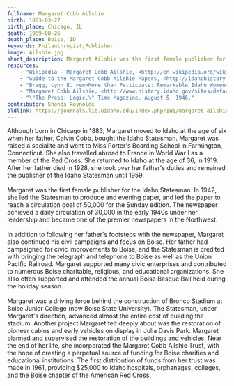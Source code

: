 ```yaml
---
fullname: Margaret Cobb Ailshie
birth: 1883-03-27
birth_place: Chicago, IL
death: 1959-08-26
death_place: Boise, ID
keywords: Philanthropist;Publisher
image: Ailshie.jpg
short_description: Margaret Ailshie was the first female publisher for the Idaho Statesman from 1928-1959, following in the footsteps of her father, who purchased the Statesman in the late 1880s. Under her leadership, the newspaper began publishing an evening paper and expanded its circulation significantly. In addition to her time at the Statesman, Margaret travelled abroad to serve as a member of the Red Cross during World War I and supported many Boise projects including the Julia Davis Park pioneer village and the cosntruction of Bronco Stadium.
resources: 
    - "Wikipedia - Margaret Cobb Ailshie, <http://en.wikipedia.org/wiki/Margaret_Cobb_Ailshie>"
    - "Guide to the Margaret Cobb Ailshie Papers, <http://idahohistory.cdmhost.com/cdm/ref/collection/p265501coll4/id/415>"
    - "Bragg, Lynn E. <em>More than Petticoats: Remarkable Idaho Women</em>, 2001."
    - "Margaret Cobb Ailshie, <http://www.history.idaho.gov/sites/default/files/uploads/reference-series/0734.pdf>"
    - "\"The Press: Logic,\" Time Magazine. August 5, 1946."
contributor: Shonda Reynolds
oldlink: https://journals.lib.uidaho.edu/index.php/IWI/margaret-ailshie
---
```


Although born in Chicago in 1883, Margaret moved to Idaho at the age of six when her father, Calvin Cobb, bought the Idaho Statesman. Margaret was raised a socialite and went to Miss Porter's Boarding School in Farmington, Connecticut. She also travelled abroad to France in World War I as a member of the Red Cross. She returned to Idaho at the age of 36, in 1919. After her father died in 1928, she took over her father's duties and remained the publisher of the Idaho Statesman until 1959. <br><br> Margaret was the first female publisher for the Idaho Statesman. In 1942, she led the Statesman to produce and evening paper, and led the paper to reach a circulation goal of 50,000 for the Sunday edition. The newspaper achieved a daily circulation of 30,000 in the early 1940s under her leadership and became one of the premier newspapers in the Northwest. <br><br> In addition to following her father's footsteps with the newspaper, Margaret also continued his civil campaigns and focus on Boise. Her father had campaigned for civic improvements to Boise, and the Statesman is credited with bringing the telegraph and telephone to Boise as well as the Union Pacific Railroad. Margaret supported many civic enterprises and contributed to numerous Boise charitable, religious, and educational organizations. She also often supported and attended the annual Boise Basque Ball held during the holiday season. <br><br> Margaret was a driving force behind the construction of Bronco Stadium at Boise Junior College (now Boise State University). The Statesman, under Margaret's direction, advanced almost the entire cost of building the stadium. Another project Margaret felt deeply about was the restoration of pioneer cabins and early vehicles on display in Julia Davis Park. Margaret planned and supervised the restoration of the buildings and vehicles. Near the end of her life, she incorporated the Margaret Cobb Ailshie Trust, with the hope of creating a perpetual source of funding for Boise charities and educational institutions. The first distribution of funds from her trust was made in 1961, providing $25,000 to Idaho hospitals, orphanages, colleges, and the Boise chapter of the American Red Cross.
